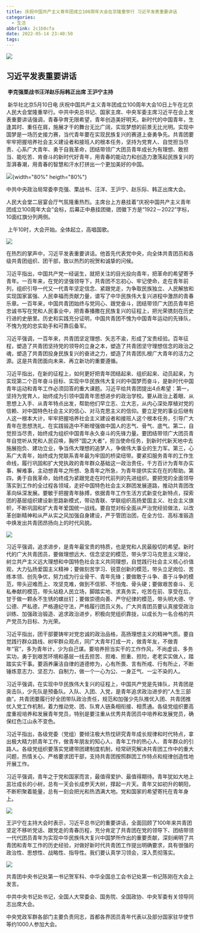 ```yaml
---
title: 庆祝中国共产主义青年团成立100周年大会在京隆重举行 习近平发表重要讲话
categories:
  - 生活
abbrlink: 2c1b0cfa
date: 2022-05-14 23:40:50
tags:
---
```


![](https://p2.img.cctvpic.com/photoworkspace/contentimg/2022/05/12/2022051206542329826.jpg)



## 习近平发表重要讲话

​	**李克强栗战书汪洋赵乐际韩正出席 王沪宁主持**

​	新华社北京5月10日电  庆祝中国共产主义青年团成立100周年大会10日上午在北京人民大会堂隆重举行。中共中央总书记、国家主席、中央军委主席习近平在会上发表重要讲话强调，青春孕育无限希望，青年创造美好明天。新时代的中国青年，生逢其时、重任在肩，施展才干的舞台无比广阔，实现梦想的前景无比光明。实现中国梦是一场历史接力赛，当代青年要在实现民族复兴的赛道上奋勇争先。共青团要牢牢把握培养社会主义建设者和接班人的根本任务，坚持为党育人、自觉担当尽责、心系广大青年、勇于自我革命，团结带领广大团员青年成长为有理想、敢担当、能吃苦、肯奋斗的新时代好青年，用青春的能动力和创造力激荡起民族复兴的澎湃春潮，用青春的智慧和汗水打拼出一个更加美好的中国。

![](http://cpc.people.com.cn/NMediaFile/2022/0510/MAIN202205100811000040584405398.jpg){width="80%" heigth="80%"}

​	中共中央政治局常委李克强、栗战书、汪洋、王沪宁、赵乐际、韩正出席大会。

​	人民大会堂二层宴会厅气氛隆重热烈。主席台上方悬挂着“庆祝中国共产主义青年团成立100周年大会”会标，后幕正中悬挂团徽，团徽下方是“1922－2022”字标，10面红旗分列两侧。

​	上午10时，大会开始。全体起立，高唱国歌。

![](https://p5.img.cctvpic.com/photoworkspace/contentimg/2022/05/10/2022051022081665989.jpg)

​	在热烈的掌声中，习近平发表重要讲话。他首先代表党中央，向全体共青团员和各级共青团组织、团干部，致以热烈的祝贺和诚挚的问候。

​	 习近平指出，中国共产党一经诞生，就把关注的目光投向青年，把革命的希望寄予青年。一百年来，在党的坚强领导下，共青团不忘初心、牢记使命，走在青年前列，组织引导一代又一代青年坚定信念、紧跟党走，为争取民族独立、人民解放和实现国家富强、人民幸福而贡献力量，谱写了中华民族伟大复兴进程中激昂的青春乐章。一百年来，中国共青团始终与党同心、跟党奋斗，团结带领广大团员青年把忠诚书写在党和人民事业中，把青春播撒在民族复兴的征程上，把光荣镌刻在历史行进的史册里。历史和实践充分证明，中国共青团不愧为中国青年运动的先锋队，不愧为党的忠实助手和可靠后备军。

​	 习近平强调，一百年来，共青团坚定理想、矢志不渝，形成了宝贵经验。百年征程，塑造了共青团坚持党的领导的立身之本，塑造了共青团坚守理想信念的政治之魂，塑造了共青团投身民族复兴的奋进之力，塑造了共青团扎根广大青年的活力之源。这是共青团面向未来、再立新功的重要遵循。

​	 习近平指出，在新的征程上，如何更好把青年团结起来、组织起来、动员起来，为实现第二个百年奋斗目标、实现中华民族伟大复兴的中国梦而奋斗，是新时代中国青年运动和青年工作必须回答的重大课题。习近平给共青团提出4点希望：第一，坚持为党育人，始终成为引领中国青年思想进步的政治学校。要从政治上着眼、从思想上入手、从青年特点出发，帮助他们早立志、立大志，从内心深处厚植对党的信赖、对中国特色社会主义的信心、对马克思主义的信仰。要立足党的事业后继有人这一根本大计，牢牢把握培养社会主义建设者和接班人这个根本任务，引导广大青年在思想洗礼、在实践锻造中不断增强做中国人的志气、骨气、底气。第二，自觉担当尽责，始终成为组织中国青年永久奋斗的先锋力量。要团结带领广大团员青年自觉听从党和人民召唤，胸怀“国之大者”，担当使命任务，到新时代新天地中去施展抱负、建功立业，争当伟大理想的追梦人，争做伟大事业的生力军。第三，心系广大青年，始终成为党联系青年最为牢固的桥梁纽带。要紧扣服务青年的工作生命线，履行巩固和扩大党执政的青年群众基础这一政治责任，千方百计为青年办实事、解难事，主动想青年之所想、急青年之所急，为青年提供实实在在的帮助。第四，勇于自我革命，始终成为紧跟党走在时代前列的先进组织。要把党的全面领导落实到工作的全过程各领域，走好中国特色社会主义群团发展道路，推动共青团改革向纵深发展。要敏于把握青年脉搏，依据青年工作生活方式新变化新特点，探索团的基层组织建设新思路新模式，带动青联、学联组织高扬爱国主义、社会主义旗帜，不断巩固和扩大青年爱国统一战线。要自觉对标全面从严治党经验做法，以改革创新精神和从严从实之风加强自身建设，严于管团治团，在全方位、高标准锻造中焕发出共青团昂扬向上的时代风貌。

![](https://p4.img.cctvpic.com/photoworkspace/contentimg/2022/05/10/2022051022081626653.jpg)

​	 习近平强调，追求进步，是青年最宝贵的特质，也是党和人民最殷切的希望。新时代的广大共青团员，要做理想远大、信念坚定的模范，带头学习马克思主义理论，树立共产主义远大理想和中国特色社会主义共同理想，自觉践行社会主义核心价值观，大力弘扬爱国主义精神；要做刻苦学习、锐意创新的模范，带头立足岗位、苦练本领、创先争优，努力成为行业骨干、青年先锋；要做敢于斗争、善于斗争的模范，带头迎难而上、攻坚克难，做到不信邪、不怕鬼、骨头硬；要做艰苦奋斗、无私奉献的模范，带头站稳人民立场，脚踏实地、求真务实，吃苦在前、享受在后，甘于做一颗永不生锈的螺丝钉；要做崇德向善、严守纪律的模范，带头明大德、守公德、严私德，严格遵纪守法，严格履行团员义务。广大共青团员要认真接受政治训练、加强政治锻造、追求政治进步，积极向党组织靠拢，以成长为一名合格的共产党员为目标、为光荣。

​	 习近平指出，团干部要铸牢对党忠诚的政治品格，高扬理想主义的精神气质。要自觉践行群众路线、树牢群众观点，同广大青年打成一片，做青年友，不做青年“官”，多为青年计，少为自己谋。要培养担当实干的工作作风，不尚虚谈、多务实功，勇于到艰苦环境和基层一线去担苦、担难、担重、担险，老老实实做人，踏踏实实干事。要涵养廉洁自律的道德修为，心有所畏、言有所戒、行有所止，不断锤炼意志力、坚忍力、自制力，做一个一心为公、一身正气、一尘不染的人。

​	 习近平强调，在实现中华民族伟大复兴的征程上，中国共产党是先锋队，共青团是突击队，少先队是预备队。入队、入团、入党，是青年追求政治进步的“人生三部曲”。共青团要履行好全团带队政治责任，规范和加强少先队推优入团、共青团推优入党工作机制，着力推动党、团、队育人链条相衔接、相贯通。各级党组织要高度重视培养和发展青年党员，特别是要注重从优秀共青团员中培养和发展党员，确保红色江山永不变色。

​	 习近平指出，各级党委（党组）要倾注极大热忱研究青年成长规律和时代特点，拿出极大精力抓青年工作，做青年朋友的知心人、青年工作的热心人、青年群众的引路人。各级党组织要落实党建带团建制度机制，经常研究解决共青团工作中的重大问题，热情关心、严格要求团干部，支持共青团按照群团工作特点和规律创造性地开展工作。

​	习近平强调，青年之于党和国家而言，最值得爱护、最值得期待。青年犹如大地上茁壮成长的小树，总有一天会长成参天大树，撑起一片天。青年又如初升的朝阳，不断积聚着能量，总有一刻会把光和热洒满大地。党和国家的希望寄托在青年身上。

![](https://p2.img.cctvpic.com/photoworkspace/contentimg/2022/05/10/2022051022081691896.jpg)

​	 王沪宁在主持大会时表示，习近平总书记的重要讲话，全面回顾了100年来共青团坚定不移听党话、跟党走的青春历程，充分肯定了共青团在党的领导下、团结带领一代代团员青年为实现中华民族伟大复兴中国梦所作出的重要贡献，深刻阐明了共青团和青年工作的历史经验，对做好新时代共青团工作提出明确要求，具有很强的政治性、思想性、战略性、指导性。我们要认真学习领会，深入贯彻落实。

![](https://p5.img.cctvpic.com/photoworkspace/contentimg/2022/05/10/2022051022081633350.jpg)

​	共青团中央书记处第一书记贺军科、中华全国总工会书记处第一书记陈刚在大会上发言。

​	中共中央书记处书记，全国人大常委会、国务院、全国政协、中央军委有关领导同志出席大会。

​	中央党政军群各部门主要负责同志，首都各界团员青年代表以及部分国家驻华使节等约1000人参加大会。
